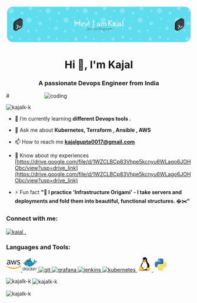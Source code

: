 ![logo](https://github.com/Kajalk-k/Kajalk-k/blob/main/github-banner.png)



<h1 align="center">Hi 👋, I'm Kajal</h1>
<h3 align="center">A passionate Devops Engineer from India</h3>

#<img align="right" alt="coding" width="400" src="https://media2.giphy.com/media/2IudUHdI075HL02Pkk/200.webp?#cid=ecf05e473ihtheuagqi2sxgcz8lcwunhxu38cc0kwt9azc5e&ep=v1_gifs_search&rid=200.webp&ct=g">

<p align="left"> <img src="https://komarev.com/ghpvc/?username=kajalk-k&label=Profile%20views&color=0e75b6&style=flat" alt="kajalk-k" /> </p>

- 🌱 I’m currently learning **different Devops tools .**

- 💬 Ask me about **Kubernetes, Terraform , Ansible , AWS**

- 📫 How to reach me **kajalgupta0017@gmail.com**

- 📄 Know about my experiences [https://drive.google.com/file/d/1WZCLBCp83Vhpe5kcnyu6WLago6JOHObc/view?usp=drive_link](https://drive.google.com/file/d/1WZCLBCp83Vhpe5kcnyu6WLago6JOHObc/view?usp=drive_link)

- ⚡ Fun fact **"🔧 I practice 'Infrastructure Origami' - I take servers and deployments and fold them into beautiful, functional structures. �✂️"**

<h3 align="left">Connect with me:</h3>
<p align="left">
<a href="https://linkedin.com/in/kajal ." target="blank"><img align="center" src="https://raw.githubusercontent.com/rahuldkjain/github-profile-readme-generator/master/src/images/icons/Social/linked-in-alt.svg" alt="kajal ." height="30" width="40" /></a>
</p>

<h3 align="left">Languages and Tools:</h3>
<p align="left"> <a href="https://aws.amazon.com" target="_blank" rel="noreferrer"> <img src="https://raw.githubusercontent.com/devicons/devicon/master/icons/amazonwebservices/amazonwebservices-original-wordmark.svg" alt="aws" width="40" height="40"/> </a> <a href="https://www.docker.com/" target="_blank" rel="noreferrer"> <img src="https://raw.githubusercontent.com/devicons/devicon/master/icons/docker/docker-original-wordmark.svg" alt="docker" width="40" height="40"/> </a> <a href="https://git-scm.com/" target="_blank" rel="noreferrer"> <img src="https://www.vectorlogo.zone/logos/git-scm/git-scm-icon.svg" alt="git" width="40" height="40"/> </a> <a href="https://grafana.com" target="_blank" rel="noreferrer"> <img src="https://www.vectorlogo.zone/logos/grafana/grafana-icon.svg" alt="grafana" width="40" height="40"/> </a> <a href="https://www.jenkins.io" target="_blank" rel="noreferrer"> <img src="https://www.vectorlogo.zone/logos/jenkins/jenkins-icon.svg" alt="jenkins" width="40" height="40"/> </a> <a href="https://kubernetes.io" target="_blank" rel="noreferrer"> <img src="https://www.vectorlogo.zone/logos/kubernetes/kubernetes-icon.svg" alt="kubernetes" width="40" height="40"/> </a> <a href="https://www.linux.org/" target="_blank" rel="noreferrer"> <img src="https://raw.githubusercontent.com/devicons/devicon/master/icons/linux/linux-original.svg" alt="linux" width="40" height="40"/> </a> <a href="https://www.python.org" target="_blank" rel="noreferrer"> <img src="https://raw.githubusercontent.com/devicons/devicon/master/icons/python/python-original.svg" alt="python" width="40" height="40"/> </a> </p>

<p><img align="left" src="https://github-readme-stats.vercel.app/api/top-langs?username=kajalk-k&show_icons=true&locale=en&layout=compact" alt="kajalk-k" /></p>

<p>&nbsp;<img align="center" src="https://github-readme-stats.vercel.app/api?username=kajalk-k&show_icons=true&locale=en" alt="kajalk-k" /></p>

<p><img align="center" src="https://github-readme-streak-stats.herokuapp.com/?user=kajalk-k&" alt="kajalk-k" /></p>
